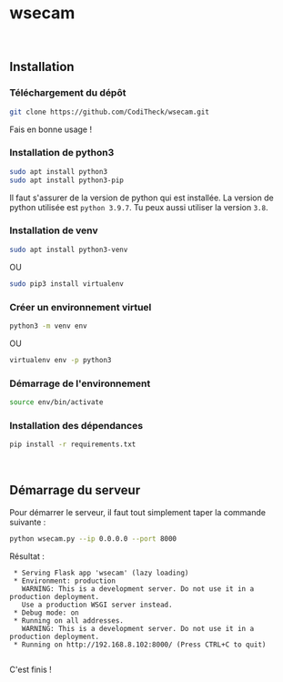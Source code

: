 # wsecam

<br/>

## Installation

### Téléchargement du dépôt
```sh
git clone https://github.com/CodiTheck/wsecam.git
```
Fais en bonne usage !

### Installation de python3
```sh
sudo apt install python3
sudo apt install python3-pip
```
Il faut s'assurer de la version de python qui est installée. La version de python
utilisée est `python 3.9.7`. Tu peux aussi utiliser la version `3.8`.


### Installation de venv
```sh
sudo apt install python3-venv
```
OU
```sh
sudo pip3 install virtualenv
```

### Créer un environnement virtuel
```sh
python3 -m venv env
```
OU
```sh
virtualenv env -p python3
```

### Démarrage de l'environnement
```sh
source env/bin/activate
```

### Installation des dépendances
```sh
pip install -r requirements.txt
```
<br/>

## Démarrage du serveur
Pour démarrer le serveur, il faut tout simplement taper la commande suivante :
```sh
python wsecam.py --ip 0.0.0.0 --port 8000
```
Résultat :
```
 * Serving Flask app 'wsecam' (lazy loading)
 * Environment: production
   WARNING: This is a development server. Do not use it in a production deployment.
   Use a production WSGI server instead.
 * Debug mode: on
 * Running on all addresses.
   WARNING: This is a development server. Do not use it in a production deployment.
 * Running on http://192.168.8.102:8000/ (Press CTRL+C to quit)


```
C'est finis !
